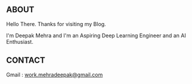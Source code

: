 ## ABOUT
Hello There.
Thanks for visiting my Blog.

I'm Deepak Mehra and I'm an Aspiring Deep Learning Engineer and an AI Enthusiast.


## CONTACT

Gmail : work.mehradeepak@gmail.com
